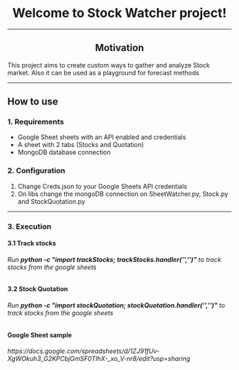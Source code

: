<h1 align="center"> Welcome to Stock Watcher project! </h1>

<hr>

<h2 align="center"> Motivation </h3>
<p> This project aims to create custom ways to gather and analyze Stock market. Also it can be used as a playground for forecast methods </p>

<hr>

<h2 align="left"> How to use </h3>

<h3> 1. Requirements </h2>
<ul>
    <li> Google Sheet sheets with an API enabled and credentials</li>
    <li> A sheet with 2 tabs (Stocks and Quotation) </li>
    <li> MongoDB database connection </li>
</ul>

<h3> 2. Configuration </h4>
<ol>
    <li> Change Creds.json to your Google Sheets API credentials </li>
    <li> On libs change the mongoDB connection on SheetWatcher.py, Stock.py and StockQuotation.py</li>
</ol>

<hr>

<h3> 3. Execution </h4>

<h4> 3.1 Track stocks </h5>

<h6> Run <b><i>python -c "import trackStocks; trackStocks.handler('','')"</b></i> to track stocks from the google sheets</h6>

<h4> 3.2 Stock Quotation </h5>

<h6> Run <b><i>python -c "import stockQuotation; stockQuotation.handler('','')"</b></i> to track stocks from the google sheets</h6>

<h4>Google Sheet sample </h4>

<h6> https://docs.google.com/spreadsheets/d/1ZJ91fUv-XgWOkuh3_G2KPCbjGmSF0TlhX-_xo_V-nr8/edit?usp=sharing </h6>